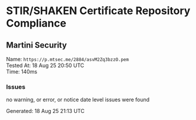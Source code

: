 # STIR/SHAKEN Certificate Repository Compliance

## Martini Security

Name: `https://p.mtsec.me/2884/asvM2Zq3bzzO.pem`\
Tested At: 18 Aug 25 20:50 UTC\
Time: 140ms

### Issues

no warning, or error, or notice date level issues were found

Generated: 18 Aug 25 21:13 UTC